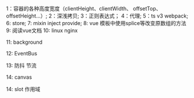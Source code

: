 1：容器的各种高度宽度（clientHeight、clientWidth、 offsetTop、offsetHeight...）;
2：深浅拷贝;
3：正则表达式；
4：代理;
5：ts v3 webpack;
6: store;
7: mixin inject provide;
8: vue 模板中使用splice等改变原数组的方法
9: 阅读vue文档
10: linux nginx

11: background

12: EventBus

13: 防抖 节流

14: canvas

14: slot 作用域
